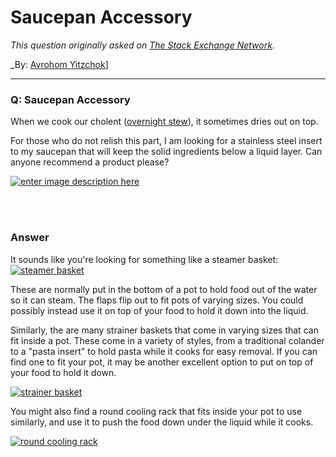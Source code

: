 ﻿# Saucepan Accessory

_This question originally asked on [The Stack Exchange Network](https://cooking.stackexchange.com/q/112280)._

_By: [Avrohom Yitzchok](https://cooking.stackexchange.com/u/14991)]
<br><hr>
### Q: Saucepan Accessory
<p>When we cook our cholent (<a href="https://cooking.stackexchange.com/questions/66800">overnight stew</a>), it sometimes dries out on top.</p>
<p>For those who do not relish this part, I am looking for a stainless steel insert to my saucepan that will keep the solid ingredients below a liquid layer. Can anyone recommend a product please?</p>
<p><a href="https://i.sstatic.net/sj168.png" rel="nofollow noreferrer"><img src="https://i.sstatic.net/sj168.png" alt="enter image description here" /></a></p>

<br><br>
### Answer 
<p>It sounds like you're looking for something like a steamer basket:
<a href="https://i.sstatic.net/wNtf2.jpg" rel="nofollow noreferrer"><img src="https://i.sstatic.net/wNtf2.jpg" alt="steamer basket" /></a></p>
<p>These are normally put in the bottom of a pot to hold food out of the water so it can steam. The flaps flip out to fit pots of varying sizes. You could possibly instead use it on top of your food to hold it down into the liquid.</p>
<p>Similarly, the are many strainer baskets that come in varying sizes that can fit inside a pot. These come in a variety of styles, from a traditional colander to a &quot;pasta insert&quot; to hold pasta while it cooks for easy removal. If you can find one to fit your pot, it may be another excellent option to put on top of your food to hold it down.</p>
<p><a href="https://i.sstatic.net/r1Wmz.jpg" rel="nofollow noreferrer"><img src="https://i.sstatic.net/r1Wmz.jpg" alt="strainer basket" /></a></p>
<p>You might also find a round cooling rack that fits inside your pot to use similarly, and use it to push the food down under the liquid while it cooks.</p>
<p><a href="https://i.sstatic.net/hdTCU.jpg" rel="nofollow noreferrer"><img src="https://i.sstatic.net/hdTCU.jpg" alt="round cooling rack" /></a></p>

